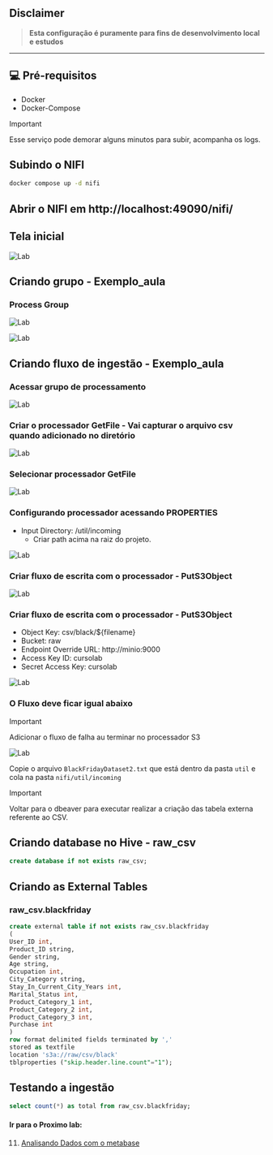## Disclaimer
> **Esta configuração é puramente para fins de desenvolvimento local e estudos**
> 

---

## 💻 Pré-requisitos
* Docker
* Docker-Compose



> [!IMPORTANT]
> Esse serviço pode demorar alguns minutos para subir, acompanha os logs.


## Subindo o NIFI
```bash
docker compose up -d nifi
```

## Abrir  o NIFI em http://localhost:49090/nifi/

## Tela inicial
![Lab](../content/nifi_1.png)

## Criando grupo - Exemplo_aula
### Process Group 
![Lab](../content/nifi_2.png)

![Lab](../content/nifi_8.png)

## Criando fluxo de ingestão - Exemplo_aula
### Acessar grupo de processamento 
![Lab](../content/nifi_3.png)

### Criar o processador GetFile - Vai capturar o arquivo csv quando adicionado no diretório
![Lab](../content/nifi_4_1.png)


### Selecionar processador GetFile
![Lab](../content/nifi_4_2.png)

### Configurando processador acessando PROPERTIES
* Input Directory: /util/incoming
  * Criar path acima na raiz do projeto. 

![Lab](../content/nifi_5.png)

### Criar fluxo de escrita com o processador - PutS3Object
![Lab](../content/nifi_6.png)


### Criar fluxo de escrita com o processador - PutS3Object

* Object Key: csv/black/${filename}
* Bucket: raw
* Endpoint Override URL: http://minio:9000
* Access Key ID: cursolab
* Secret Access Key: cursolab

![Lab](../content/nifi_6_1.png)

### O Fluxo deve ficar igual abaixo 

> [!IMPORTANT]
> Adicionar o fluxo de falha au terminar no processador S3

![Lab](../content/nifi_7.png)


Copie o arquivo `BlackFridayDataset2.txt` que está dentro da pasta `util`  e cola na pasta `nifi/util/incoming`


> [!IMPORTANT]
> Voltar para o dbeaver para executar realizar a criação das tabela externa referente ao CSV.

## Criando database no Hive - raw_csv

```sql
create database if not exists raw_csv;
``` 

## Criando as External Tables

### raw_csv.blackfriday

```sql
create external table if not exists raw_csv.blackfriday
(
User_ID int,
Product_ID string,
Gender string,
Age string,
Occupation int,
City_Category string,
Stay_In_Current_City_Years int,
Marital_Status int,
Product_Category_1 int,
Product_Category_2 int,
Product_Category_3 int,
Purchase int
)
row format delimited fields terminated by ','
stored as textfile
location 's3a://raw/csv/black'
tblproperties ("skip.header.line.count"="1");
```


## Testando a ingestão

```sql
select count(*) as total from raw_csv.blackfriday;
```

#### Ir para o Proximo lab:

11. [Analisando Dados com o metabase](../metabase/README.md)


